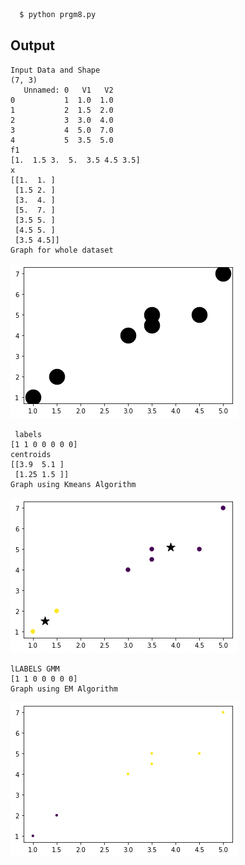 ```bash
  $ python prgm8.py
```

## Output

```
Input Data and Shape
(7, 3)
   Unnamed: 0   V1   V2
0           1  1.0  1.0
1           2  1.5  2.0
2           3  3.0  4.0
3           4  5.0  7.0
4           5  3.5  5.0
f1
[1.  1.5 3.  5.  3.5 4.5 3.5]
x
[[1.  1. ]
 [1.5 2. ]
 [3.  4. ]
 [5.  7. ]
 [3.5 5. ]
 [4.5 5. ]
 [3.5 4.5]]
Graph for whole dataset
```
![](output/Fig1.png)
```
 labels
[1 1 0 0 0 0 0]
centroids
[[3.9  5.1 ]
 [1.25 1.5 ]]
Graph using Kmeans Algorithm
```
![](output/Fig2.png)
```
lLABELS GMM
[1 1 0 0 0 0 0]
Graph using EM Algorithm
```
![](output/Fig3.png)

